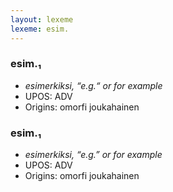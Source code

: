 ```yaml
---
layout: lexeme
lexeme: esim.
---
```


###  esim.₁

* _esimerkiksi, “e.g.“ or for example_
* UPOS:  ADV
* Origins: omorfi joukahainen 


###  esim.₁

* _esimerkiksi, “e.g.” or for example_
* UPOS:  ADV
* Origins: omorfi joukahainen 


